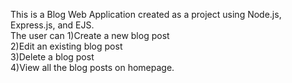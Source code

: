 This is a Blog Web Application created as a project using Node.js, Express.js, and EJS. <br>
The user can 1)Create a new blog post<br>
             2)Edit an existing blog post<br>
             3)Delete a blog post<br>
             4)View all the blog posts on homepage.<br>
